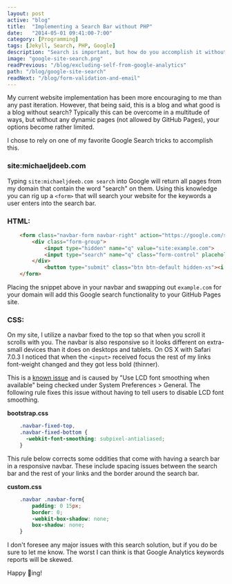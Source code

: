 ```yaml
---
layout: post
active: "blog"
title:  "Implementing a Search Bar without PHP"
date:   "2014-05-01 09:41:00-7:00"
category: [Programming]
tags: [Jekyll, Search, PHP, Google]
description: "Search is important, but how do you accomplish it without any server-side scripting?"
image: "google-site-search.png"
readPrevious: "/blog/excluding-self-from-google-analytics"
path: "/blog/google-site-search"
readNext: "/blog/form-validation-and-email"
---
```


My current website implementation has been more encouraging to me than any past iteration. However, that being said, this is a blog and what good is a blog without search? Typically this can be overcome in a multitude of ways, but without any dynamic pages (not allowed by GitHub Pages), your options become rather limited.

I chose to rely on one of my favorite Google Search tricks to accomplish this.

### site:michaeljdeeb.com
Typing `site:michaeljdeeb.com search` into Google will return all pages from my domain that contain the word "search" on them. Using this knowledge you can rig up a `<form>` that will search your website for the keywords a user enters into the search bar.

### HTML:
``` html
    <form class="navbar-form navbar-right" action="https://google.com/search" method="get" role="search">
        <div class="form-group">
            <input type="hidden" name="q" value="site:example.com">
            <input type="search" name="q" class="form-control" placeholder="Search">
        </div>
            <button type="submit" class="btn btn-default hidden-xs"><i class="fa fa-search"></i></button>
    </form>
```
Placing the snippet above in your navbar and swapping out `example.com` for your domain will add this Google search functionality to your GitHub Pages site.

### CSS:

On my site, I utilize a navbar fixed to the top so that when you scroll it scrolls with you. The navbar is also responsive so it looks different on extra-small devices than it does on desktops and tablets. On OS X with Safari 7.0.3 I noticed that when the `<input>` received focus the rest of my links font-weight changed and they got less bold (thinner).

This is a [known issue](https://github.com/twbs/bootstrap/issues/11333) and is caused by "Use LCD font smoothing when available" being checked under System Preferences > General. The following rule fixes this issue without having to tell users to disable LCD font smoothing.

**bootstrap.css**
``` css
    .navbar-fixed-top,
    .navbar-fixed-bottom {
      -webkit-font-smoothing: subpixel-antialiased;
    }
```

This rule below corrects some oddities that come with having a search bar in a responsive navbar. These include spacing issues between the search bar and the rest of your links and the border around the search bar.

**custom.css**
``` css
    .navbar .navbar-form{
        padding: 0 15px;
        border: 0;
        -webkit-box-shadow: none;
        box-shadow: none;
    }
```

I don't foresee any major issues with this search solution, but if you do be sure to let me know. The worst I can think is that Google Analytics keywords reports will be skewed.

Happy 🔎ing!
